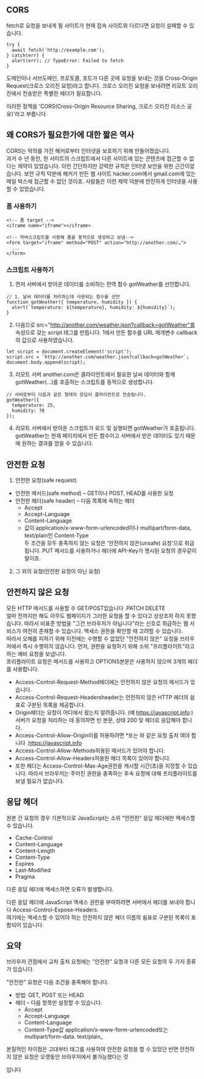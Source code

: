 ## CORS
fetch로 요청을 보내게 될 사이트가 현재 접속 사이트와 다르다면 요청이 실패할 수 있습니다.

```
try {
  await fetch('http://example.com');
} catch(err) {
  alert(err); // TypeError: Failed to fetch
}
```

도메인이나 서브도메인, 프로토콜, 포트가 다른 곳에 요청을 보내는 것을 Cross-Origin Request(크로스 오리진 요청)라고 합니다. 크로스 오리진 요청을 보내려면 리모트 오리진에서 전송받은 특별한 헤더가 필요합니다.  

이러한 정책을 'CORS(Cross-Origin Resource Sharing, 크로스 오리진 리소스 공유)'라고 부릅니다.

## 왜 CORS가 필요한가에 대한 짧은 역사
CORS는 악의를 가진 해커로부터 인터넷을 보호하기 위해 만들어졌습니다.  
과거 수 년 동안, 한 사이트의 스크립트에서 다른 사이트에 있는 콘텐츠에 접근할 수 없다는 제약이 있었습니다.
이런 간단하지만 강력한 규칙은 인터넷 보안을 위한 근간이었습니다. 보안 규칙 덕분에 해커가 만든 웹 사이트 hacker.com에서 gmail.com에 있는 메일 박스에 접근할 수 없던 것이죠. 사람들은 이런 제약 덕분에 안전하게 인터넷을 사용할 수 있었습니다.

### 폼 사용하기
```
<!-- 폼 target -->
<iframe name="iframe"></iframe>

<!-- 자바스크립트를 사용해 폼을 동적으로 생성하고 보냄-->
<form target="iframe" method="POST" action="http://another.com/…">
  ...
</form>
```

### 스크립트 사용하기
1. 먼저 서버에서 받아온 데이터를 소비하는 전역 함수 gotWeather를 선언합니다.
```
// 1. 날씨 데이터를 처리하는데 사용되는 함수를 선언
function gotWeather({ temperature, humidity }) {
  alert(`temperature: ${temperature}, humidity: ${humidity}`);
}
```
2. 다음으로 src="http://another.com/weather.json?callback=gotWeather"를 속성으로 갖는 script 태그를 만듭니다. 1에서 만든 함수를 URL 매개변수 callback의 값으로 사용하였습니다.
```
let script = document.createElement('script');
script.src = `http://another.com/weather.json?callback=gotWeather`;
document.body.append(script);
```
3. 리모트 서버 another.com은 클라이언트에서 필요한 날씨 데이터와 함께 gotWeather(...)를 호출하는 스크립트를 동적으로 생성합니다.
```
// 서버로부터 다음과 같은 형태의 응답이 클라이언트로 전송됩니다.
gotWeather({
  temperature: 25,
  humidity: 78
});
```
4. 리모트 서버에서 받아온 스크립트가 로드 및 실행되면 gotWeather가 호출됩니다. gotWeather는 현재 페이지에서 만든 함수이고 서버에서 받은 데이터도 있기 때문에 원하는 결과를 얻을 수 있습니다.


## 안전한 요청
1. 안전한 요청(safe request)
 - 안전한 메서드(safe method) – GET이나 POST, HEAD를 사용한 요청
 - 안전한 헤더(safe header) – 다음 목록에 속하는 헤더
    - Accept
    - Accept-Language
    - Content-Language
    - 값이 application/x-www-form-urlencoded이나 multipart/form-data, text/plain인 Content-Type  
두 조건을 모두 충족하지 않는 요청은 '안전하지 않은(unsafe) 요청’으로 취급됩니다. PUT 메서드를 사용하거나 헤더에 API-Key가 명시된 요청의 경우같이 말이죠.
2. 그 외의 요청(안전한 요청이 아닌 요청)

## 안전하지 않은 요청
모든 HTTP 메서드를 사용할 수 GET/POST있습니다 .PATCH DELETE  
얼마 전까지만 해도 아무도 웹페이지가 그러한 요청을 할 수 있다고 상상조차 하지 못했습니다. 따라서 비표준 방법을 "그건 브라우저가 아닙니다"라는 신호로 취급하는 웹 서비스가 여전히 존재할 수 있습니다. 액세스 권한을 확인할 때 고려할 수 있습니다.  
따라서 오해를 피하기 위해 이전에는 수행할 수 없었던 "안전하지 않은" 요청을 브라우저에서 즉시 수행하지 않습니다. 먼저, 권한을 요청하기 위해 소위 "프리플라이트"라고 하는 예비 요청을 보냅니다.  
프리플라이트 요청은 메서드를 사용하고 OPTIONS본문은 사용하지 않으며 3개의 헤더를 사용합니다.  
- Access-Control-Request-Method헤더에는 안전하지 않은 요청의 메서드가 있습니다.
- Access-Control-Request-Headersheader는 안전하지 않은 HTTP 헤더의 쉼표로 구분된 목록을 제공합니다.
- Origin헤더는 요청이 어디에서 왔는지 알려줍니다. (예 https://javascript.info:)
서버가 요청을 처리하는 데 동의하면 빈 본문, 상태 200 및 헤더로 응답해야 합니다.
- Access-Control-Allow-Origin이를 허용하려면 *또는 와 같은 요청 출처 여야 합니다 .https://javascript.info
- Access-Control-Allow-Methods허용된 메서드가 있어야 합니다.
- Access-Control-Allow-Headers허용된 헤더 목록이 있어야 합니다.
- 또한 헤더는 Access-Control-Max-Age권한을 캐시할 시간(초)을 지정할 수 있습니다. 따라서 브라우저는 주어진 권한을 충족하는 후속 요청에 대해 프리플라이트를 보낼 필요가 없습니다.

## 응답 헤더
원본 간 요청의 경우 기본적으로 JavaScript는 소위 "안전한" 응답 헤더에만 액세스할 수 있습니다.
- Cache-Control
- Content-Language
- Content-Length
- Content-Type
- Expires
- Last-Modified
- Pragma

다른 응답 헤더에 액세스하면 오류가 발생합니다.

다른 응답 헤더에 JavaScript 액세스 권한을 부여하려면 서버에서 헤더를 보내야 합니다 Access-Control-Expose-Headers.  
여기에는 액세스할 수 있어야 하는 안전하지 않은 헤더 이름의 쉼표로 구분된 목록이 포함되어 있습니다.

## 요약
브라우저 관점에서 교차 출처 요청에는 "안전한" 요청과 다른 모든 요청의 두 가지 종류가 있습니다.

"안전한" 요청은 다음 조건을 충족해야 합니다.
- 방법: GET, POST 또는 HEAD.
- 헤더 – 다음 항목만 설정할 수 있습니다.
  - Accept
  - Accept-Language
  - Content-Language
  - Content-Type값 application/x-www-form-urlencoded또는 multipart/form-data. text/plain_

본질적인 차이점은 고대부터 태그를 사용하여 안전한 요청을 할 수 있었던 반면 안전하지 않은 요청은 오랫동안 브라우저에서 불가능했다는 것 <form>입니다 <script>  
따라서 실제적인 차이점은 안전한 요청은 헤더와 함께 즉시 전송되는 Origin반면 다른 요청의 경우 브라우저가 예비 "프리플라이트" 요청을 만들어 허가를 요청한다는 것입니다.  


출처 : https://ko.javascript.info/fetch-crossorigin#ref-835